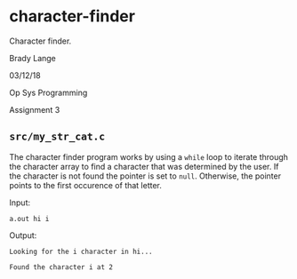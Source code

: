 # character-finder
Character finder.

Brady Lange

03/12/18

Op Sys Programming

Assignment 3

## `src/my_str_cat.c`
The character finder program works by using a `while` loop to iterate through the character array
to find a character that was determined by the user. If the character is not found the pointer is set
to `null`. Otherwise, the pointer points to the first occurence of that letter.

Input:

`a.out hi i`

Output:

`Looking for the i character in hi...`

`Found the character i at 2`